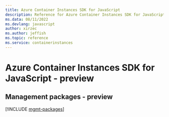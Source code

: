 ```yaml
---
title: Azure Container Instances SDK for JavaScript
description: Reference for Azure Container Instances SDK for JavaScript
ms.data: 08/11/2022
ms.devlang: javascript
author: xirzec
ms.author: jeffish
ms.topic: reference
ms.service: containerinstances
---
```

# Azure Container Instances SDK for JavaScript - preview

## Management packages - preview
[!INCLUDE [mgmt-packages](container-instances-mgmt-index.md)]
